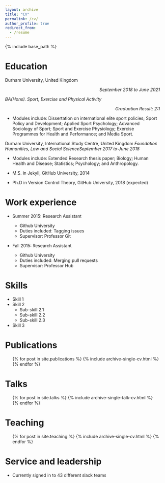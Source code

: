 ```yaml
---
layout: archive
title: "CV"
permalink: /cv/
author_profile: true
redirect_from:
  - /resume
---
```


{% include base_path %}

Education
======
Durham University, United Kingdom       <div align="right">*September 2018 to June 2021*</div>

*BA(Hons). Sport, Exercise and Physical Activity* <div align="right">*Graduation Result: 2:1*</div>         
* Modules include: Dissertation on international elite sport policies; Sport Policy and Development; Applied Sport Psychology; Advanced Sociology of Sport; Sport and Exercise Physiology; Exercise Programmes for Health and Performance; and Media Sport.

Durham University, International Study Centre, United Kingdom
*Foundation Humanities, Law and Social Science*<i>*September 2017 to June 2018*</i>           
* Modules include: Extended Research thesis paper; Biology; Human Health and Disease; Statistics; Psychology; and Anthropology.

* M.S. in Jekyll, GitHub University, 2014
* Ph.D in Version Control Theory, GitHub University, 2018 (expected)

Work experience
======
* Summer 2015: Research Assistant
  * Github University
  * Duties included: Tagging issues
  * Supervisor: Professor Git

* Fall 2015: Research Assistant
  * Github University
  * Duties included: Merging pull requests
  * Supervisor: Professor Hub
  
Skills
======
* Skill 1
* Skill 2
  * Sub-skill 2.1
  * Sub-skill 2.2
  * Sub-skill 2.3
* Skill 3

Publications
======
  <ul>{% for post in site.publications %}
    {% include archive-single-cv.html %}
  {% endfor %}</ul>
  
Talks
======
  <ul>{% for post in site.talks %}
    {% include archive-single-talk-cv.html %}
  {% endfor %}</ul>
  
Teaching
======
  <ul>{% for post in site.teaching %}
    {% include archive-single-cv.html %}
  {% endfor %}</ul>
  
Service and leadership
======
* Currently signed in to 43 different slack teams
